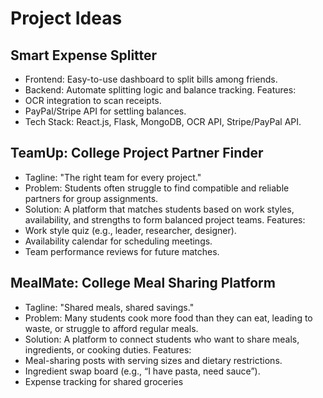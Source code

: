 # Project Ideas

## Smart Expense Splitter
- Frontend: Easy-to-use dashboard to split bills among friends.
- Backend: Automate splitting logic and balance tracking.
Features:
- OCR integration to scan receipts.
- PayPal/Stripe API for settling balances.
- Tech Stack: React.js, Flask, MongoDB, OCR API, Stripe/PayPal API.

## TeamUp: College Project Partner Finder
- Tagline: "The right team for every project."
- Problem: Students often struggle to find compatible and reliable partners for group assignments.
- Solution: A platform that matches students based on work styles, availability, and strengths to form balanced project teams.
Features:
- Work style quiz (e.g., leader, researcher, designer).
- Availability calendar for scheduling meetings.
- Team performance reviews for future matches.

## MealMate: College Meal Sharing Platform
- Tagline: "Shared meals, shared savings."
- Problem: Many students cook more food than they can eat, leading to waste, or struggle to afford regular meals.
- Solution: A platform to connect students who want to share meals, ingredients, or cooking duties.
Features:
- Meal-sharing posts with serving sizes and dietary restrictions.
- Ingredient swap board (e.g., “I have pasta, need sauce”).
- Expense tracking for shared groceries
